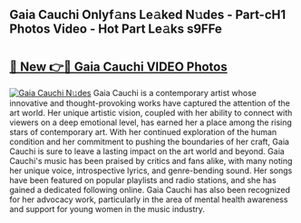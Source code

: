 ## Gaia Cauchi Onlyf𝚊ns Le𝚊ked N𝚞des - Part-cH1 Photos Video - Hot Part Le𝚊ks s9FFe

# <h2><a href="http://ac29655.deff.icu/?id=Gaia+Cauchi">🔗 New 👉🔴 Gaia Cauchi VIDEO Photos</a></h2>

[![Gaia Cauchi N𝚞des](https://i.imgur.com/rIISA9y.gif)](http://ac29655.deff.icu/?id=Gaia+Cauchi)
Gaia Cauchi is a contemporary artist whose innovative and thought-provoking works have captured the attention of the art world. Her unique artistic vision, coupled with her ability to connect with viewers on a deep emotional level, has earned her a place among the rising stars of contemporary art. With her continued exploration of the human condition and her commitment to pushing the boundaries of her craft, Gaia Cauchi is sure to leave a lasting impact on the art world and beyond. Gaia Cauchi's music has been praised by critics and fans alike, with many noting her unique voice, introspective lyrics, and genre-bending sound. Her songs have been featured on popular playlists and radio stations, and she has gained a dedicated following online. Gaia Cauchi has also been recognized for her advocacy work, particularly in the area of mental health awareness and support for young women in the music industry.
